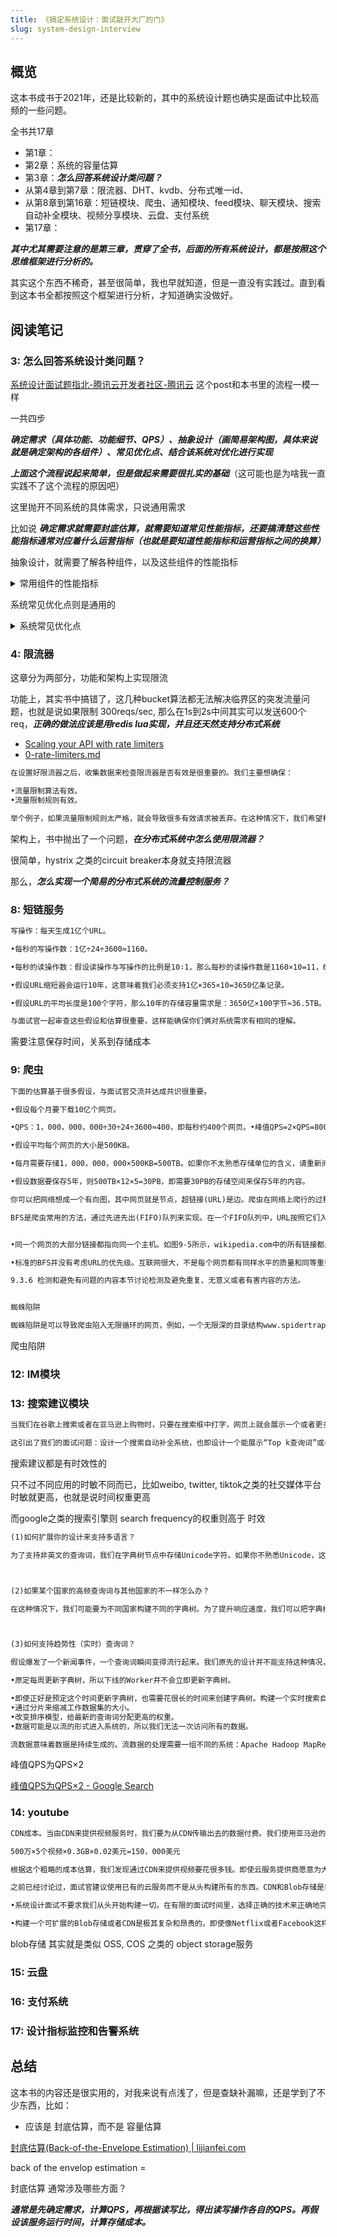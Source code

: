 ```yaml
---
title: 《搞定系统设计：面试敲开大厂的门》
slug: system-design-interview
---
```



## 概览

这本书成书于2021年，还是比较新的，其中的系统设计题也确实是面试中比较高频的一些问题。

全书共17章

- 第1章：
- 第2章：系统的容量估算
- 第3章：***怎么回答系统设计类问题？***
- 从第4章到第7章：限流器、DHT、kvdb、分布式唯一id、
- 从第8章到第16章：短链模块、爬虫、通知模块、feed模块、聊天模块、搜索自动补全模块、视频分享模块、云盘、支付系统
- 第17章：


***其中尤其需要注意的是第三章，贯穿了全书，后面的所有系统设计，都是按照这个思维框架进行分析的。***

其实这个东西不稀奇，甚至很简单，我也早就知道，但是一直没有实践过。直到看到这本书全都按照这个框架进行分析，才知道确实没做好。



## 阅读笔记


### 3: 怎么回答系统设计类问题？

[系统设计面试题指北-腾讯云开发者社区-腾讯云](https://cloud.tencent.com/developer/article/1745238) 这个post和本书里的流程一模一样


一共四步

***确定需求（具体功能、功能细节、QPS）、抽象设计（画简易架构图，具体来说就是确定架构的各组件）、常见优化点、结合该系统对优化进行实现***


***上面这个流程说起来简单，但是做起来需要很扎实的基础***（这可能也是为啥我一直实践不了这个流程的原因吧）

这里抛开不同系统的具体需求，只说通用需求

比如说 ***确定需求就需要封底估算，就需要知道常见性能指标，还要搞清楚这些性能指标通常对应着什么运营指标（也就是要知道性能指标和运营指标之间的换算）***

抽象设计，就需要了解各种组件，以及这些组件的性能指标


<details>
<summary>常用组件的性能指标</summary>

```markdown
然后我们需要了解一些常见的性能指标，这是我们需要记在脑子里的：

Nginx：能轻松的处理c100k问题，内存越大，能处理的并发量越高
Redis: https://redis.io/topics/benchmarks 表明，对于GET/SET来说，QPS 10-100k没啥大问题
MySQL: https://www.mysql.com/why-mysql/benchmarks/ 表明，对于只读，QPS 几百k没啥问题，对于写，MySQL 5.7 QPS 100k 几乎是上限
PG: https://www.percona.com/blog/2017/01/06/millions-queries-per-second-postgresql-and-mysql-peaceful-battle-at-modern-demanding-workloads/ 也是差不多
这些数据是不准确的，因为：

和怎么用关系很大
和硬件配置关系很大
但是我们心里还是要有个大概印象。
```

</details>

系统常见优化点则是通用的

<details>
<summary>系统常见优化点</summary>

```markdown
Step3:考虑系统目前需要优化的点
对系统进行抽象设计之后，你需要思考当前抽象的系统设计有哪些需要优化的点，比如说：

当前系统部署在一台机器够吗？是否需要部署在多台机器然后进行负载均衡呢？
数据库处理速度能否支撑业务需求？是否需要给指定字段加索引？是否需要读写分离？是否需要缓存？
数据量是否大到需要分库分表？
是否存在安全隐患？
系统是否需要分布式文件系统？
......

```

</details>








### 4: 限流器

这章分为两部分，功能和架构上实现限流

功能上，其实书中搞错了，这几种bucket算法都无法解决临界区的突发流量问题，也就是说如果限制 300reqs/sec, 那么在1s到2s中间其实可以发送600个req，***正确的做法应该是用redis lua实现，并且还天然支持分布式系统***



- [Scaling your API with rate limiters](https://stripe.com/blog/rate-limiters)
- [0-rate-limiters.md](https://gist.github.com/ptarjan/e38f45f2dfe601419ca3af937fff574d)


```markdown
在设置好限流器之后，收集数据来检查限流器是否有效是很重要的。我们主要想确保：

•流量限制算法有效。
•流量限制规则有效。

举个例子，如果流量限制规则太严格，就会导致很多有效请求被丢弃。在这种情况下，我们希望稍微放宽限制。另一个例子是，我们发现，在限时促销这种流量激增的场景下，限流器变得无效了。因此，可能需要换一种流量限制算法来应对突发的流量。这时候，代币桶就是一个合适的替代算法。
```




架构上，书中抛出了一个问题，***在分布式系统中怎么使用限流器？***

很简单，hystrix 之类的circuit breaker本身就支持限流器

那么，***怎么实现一个简易的分布式系统的流量控制服务？***





### 8: 短链服务


```markdown
写操作：每天生成1亿个URL。

•每秒的写操作数：1亿÷24÷3600≈1160。

•每秒的读操作数：假设读操作与写操作的比例是10∶1，那么每秒的读操作数是1160×10=11，600。

•假设URL缩短器会运行10年，这意味着我们必须支持1亿×365×10=3650亿条记录。

•假设URL的平均长度是100个字符，那么10年的存储容量需求是：3650亿×100字节≈36.5TB。

与面试官一起审查这些假设和估算很重要，这样能确保你们俩对系统需求有相同的理解。
```

需要注意保存时间，关系到存储成本


### 9: 爬虫

```markdown
下面的估算基于很多假设，与面试官交流并达成共识很重要。

•假设每个月要下载10亿个网页。

•QPS：1，000，000，000÷30÷24÷3600≈400，即每秒约400个网页。•峰值QPS=2×QPS=800。

•假设平均每个网页的大小是500KB。

•每月需要存储1，000，000，000×500KB=500TB。如果你不太熟悉存储单位的含义，请重新阅读第2章的2.1节。

•假设数据要保存5年，则500TB×12×5=30PB，即需要30PB的存储空间来保存5年的内容。
```


```markdown
你可以把网络想成一个有向图，其中网页就是节点，超链接(URL)是边。爬虫在网络上爬行的过程可以看作是从一个网页到其他网页的有向图遍历。常见的两种图遍历算法是DFS和BFS。但是，因为DFS的深你可以把网络想成一个有向图，其中网页就是节点，超链接(URL)是边。爬虫在网络上爬行的过程可以看作是从一个网页到其他网页的有向图遍历。常见的两种图遍历算法是DFS和BFS。但是，因为DFS的深度可能非常深，所以它通常不是一个好的选择。

BFS是爬虫常用的方法，通过先进先出(FIFO)队列来实现。在一个FIFO队列中，URL按照它们入列的顺序出列。尽管如此，这种实现方式还有以下两个问题。


•同一个网页的大部分链接都指向同一个主机。如图9-5所示，wikipedia.com中的所有链接都是内部链接，这使得爬虫忙于处理来自同一个主机(wikipedia.com)的URL。当爬虫尝试并行下载网页时，维基百科的服务器会被大量请求“淹没”​。这样做被认为是“不礼貌”的。

•标准的BFS并没有考虑URL的优先级。互联网很大，不是每个网页都有同样水平的质量和同等重要性。因此，我们可能想要基于网页的排名、网络流量、更新频率等对URL进行排序，以便优先处理某些网页。

```

```markdown
9.3.6 检测和避免有问题的内容本节讨论检测及避免重复、无意义或者有害内容的方法。


蜘蛛陷阱

蜘蛛陷阱是可以导致爬虫陷入无限循环的网页，例如，一个无限深的目录结构www.spidertrapexample.com/foo/bar/foo/bar/foo/bar/…。可以通过设置最大URL长度来避免这样的蜘蛛陷阱。尽管如此，并不存在检测蜘蛛陷阱的通用解决方案。含有蜘蛛陷阱的网站是容易识别的，因为在这种网站上网页的数量异常多。但是很难开发出一个自动算法来躲避蜘蛛陷阱。不过，用户可以手动验证和识别蜘蛛陷阱，然后要么在爬取时排除这些网站，要么应用一些定制的URL过滤器。
```

爬虫陷阱



### 12: IM模块





### 13: 搜索建议模块

```markdown
当我们在谷歌上搜索或者在亚马逊上购物时，只要在搜索框中打字，网页上就会展示一个或者更多的与搜索词匹配的结果。这个功能叫作自动补全(Autocomplete)、提前输入(Typeahead)、边输边搜(Search-as-you-type)或者增量搜索(Incremental Search)

这引出了我们的面试问题：设计一个搜索自动补全系统，也即设计一个能展示“Top k查询词”或者“k个最常被搜索的查询词”的系统。
```

搜索建议都是有时效性的

只不过不同应用的时敏不同而已，比如weibo, twitter, tiktok之类的社交媒体平台时敏就更高，也就是说时间权重更高

而google之类的搜索引擎则 search frequency的权重则高于 时效



```markdown
(1)如何扩展你的设计来支持多语言？

为了支持非英文的查询词，我们在字典树节点中存储Unicode字符。如果你不熟悉Unicode，这里介绍一下它的定义：​“一个涵盖世界上所有书写系统的所有字符的编码标准，无论是现代还是古代的书写系统。​”欲了解更多的内容，请访问Unicode的官网。



(2)如果某个国家的高频查询词与其他国家的不一样怎么办？

在这种情况下，我们可能要为不同国家构建不同的字典树。为了提升响应速度，我们可以把字典树存储在CDN中。



(3)如何支持趋势性（实时）查询词？

假设爆发了一个新闻事件，一个查询词瞬间变得流行起来。我们原先的设计并不能支持这种情况，这是因为：

•原定每周更新字典树，所以下线的Worker并不会立即更新字典树。

•即使正好是预定这个时间更新字典树，也需要花很长的时间来创建字典树。构建一个实时搜索自动补全系统是很复杂的，它不在本书的讨论范围内，这里我们只会提供一些思路：
•通过分片来缩减工作数据集的大小。
•改变排序模型，给最新的查询词分配更高的权重。
•数据可能是以流的形式进入系统的，所以我们无法一次访问所有的数据。

流数据意味着数据是持续生成的。流数据的处理需要一组不同的系统：Apache Hadoop MapReduce、Apache Spark Streaming、Apache Storm、Apache Kafka等。所有这些话题都涉及特定的领域知识，因此这里不会讨论它们的细节。
```

峰值QPS为QPS×2


[峰值QPS为QPS×2 - Google Search](https://www.google.com/search?q=%E5%B3%B0%E5%80%BCQPS%E4%B8%BAQPS%C3%972)









### 14: youtube

```markdown
CDN成本。当由CDN来提供视频服务时，我们要为从CDN传输出去的数据付费。我们使用亚马逊的CDN CloudFront来进行成本估算，图14-1列出了数据传输到互联网的按需收费价格（每GB的价格，单位为美元）​。假设100%的流量都来自美国，平均每GB的价格是0.02美元。为了简单起见，我们只计算视频流服务的成本。

500万×5个视频×0.3GB×0.02美元=150，000美元

根据这个粗略的成本估算，我们发现通过CDN来提供视频要花很多钱。即使云服务提供商愿意为大客户降低CDN成本，但这个费用还是很高。我们会在14.3节中谈论降低CDN成本的办法。
```


```markdown
之前已经讨论过，面试官建议使用已有的云服务而不是从头构建所有的东西。CDN和Blob存储是我们将会用到的云服务。有些读者可能会问，为什么不自己构建所有服务呢？原因如下：

•系统设计面试不要求我们从头开始构建一切。在有限的面试时间里，选择正确的技术来正确地完成工作比详细解释技术的原理更重要。举个例子，对于面试来说，提到用Blob存储来存储源视频就足够了。要是谈论Blob存储的详细设计可能就有点画蛇添足了。

•构建一个可扩展的Blob存储或者CDN是极其复杂和昂贵的。即使像Netflix或者Facebook这样的大公司也没有自己构建所有的东西。Netflix使用了亚马逊的云服务，Facebook使用Akamai的CDN。
```

blob存储 其实就是类似 OSS, COS 之类的 object storage服务




### 15: 云盘

### 16: 支付系统



### 17: 设计指标监控和告警系统










## 总结

这本书的内容还是很实用的，对我来说有点浅了，但是查缺补漏嘛，还是学到了不少东西，比如：

- 应该是 封底估算，而不是 容量估算

[封底估算(Back-of-the-Envelope Estimation) | lijianfei.com](https://lijianfei.com/post/feng-di-gu-suan-back-of-the-envelope-estimation/#:~:text=Back%2Dof%2Dthe%2Denvelope%20estimation%EF%BC%8C%E4%B8%AD%E6%96%87%E7%BF%BB%E8%AF%91%E4%B8%BA,%E4%BC%B0%E8%AE%A1%E4%B8%80%E4%B8%AA%E9%97%AE%E9%A2%98%E7%9A%84%E8%A7%A3%E3%80%82)

back of the envelop estimation =


封底估算 通常涉及哪些方面？

***通常是先确定需求，计算QPS，再根据读写比，得出读写操作各自的QPS。再假设该服务运行时间，计算存储成本。***






